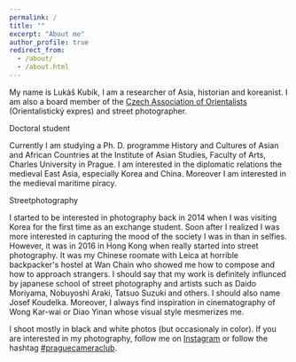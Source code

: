 ```yaml
---
permalink: /
title: ""
excerpt: "About me"
author_profile: true
redirect_from: 
  - /about/
  - /about.html
---
```


My name is Lukáš Kubík, I am a researcher of Asia, historian and koreanist. I am also a board member of the [Czech Association of Orientalists](http://orientalistickyexpres.cz) (Orientalistický expres) and street photographer. 

Doctoral student

Currently I am studying a Ph. D. programme History and Cultures of Asian and African Countries at the Institute of Asian Studies, Faculty of Arts, Charles University in Prague. I am interested in the diplomatic relations the medieval East Asia, especially Korea and China. Moreover I am interested in the medieval maritime piracy.

Streetphotography

I started to be interested in photography back in 2014 when I was visiting Korea for the first time as an exchange student. Soon after I realized I was more interested in capturing the mood of the society I was in than in selfies. However, it was in 2016 in Hong Kong when really started into street photography. It was my Chinese roomate with Leica at horrible backpacker's hostel at Wan Chain who showed me how to compose and how to approach strangers. 
I should say that my work is definitely influnced by japanese school of street photography and artists such as Daido Moriyama, Nobuyoshi Araki, Tatsuo Suzuki and others. I should also name Josef Koudelka. Moreover, I always find inspiration in cinematography of  Wong Kar-wai or Diao Yinan whose visual style mesmerizes me. 

I shoot mostly in black and white photos (but occasionaly in color). If you are interested in my photography, follow me on [Instagram](https://www.instagram.com/sifonkubik/) or follow the hashtag [#praguecameraclub](https://www.instagram.com/explore/tags/praguecameraclub/).
